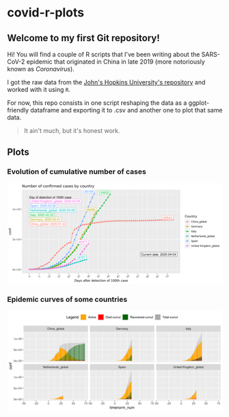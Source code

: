 # covid-r-plots

## Welcome to my first Git repository!

Hi! You will find a couple of R scripts that I've been writing about the SARS-CoV-2 epidemic that originated in China in late 2019 (more notoriously known as *Coronavirus*).

I got the raw data from the [John's Hopkins University's repository](https://github.com/CSSEGISandData/COVID-19) and worked with it using `R`.

For now, this repo consists in one script reshaping the data as a ggplot-friendly dataframe and exporting it to .csv and another one to plot that same data.

> It ain't much, but it's honest work.

## Plots

### Evolution of cumulative number of cases
![This plot shows the evolution of the pandemic for a series of countries](https://github.com/almenal/covid-r-plots/blob/master/conf_cases_after_100th_patient.png)

### Epidemic curves of some countries
![Here you can see a depiction of the epidemic curves for a series of countries](https://github.com/almenal/covid-r-plots/blob/master/epidemic-curves.png)
